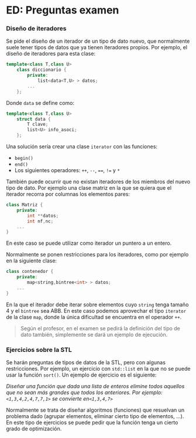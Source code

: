 # ED: Preguntas examen

### Diseño de iteradores

Se pide el diseño de un iterador de un tipo de dato nuevo, que normalmente suele tener tipos de datos que ya tienen iteradores propios. Por ejemplo, el diseño  de iteradores para esta clase:

```c++
template<class T,class U>
    class diccionario {
        private:
        	list<data<T,U> > datos;
        ...
    };
```

Donde `data` se define como:

```c++
template<class T,class U>
    struct data {
        T clave;
        list<U> info_asoci;
    };
```

Una solución sería crear una clase `iterator` con las funciones:

- `begin()`
- `end()`
- Los siguientes operadores: `++`, `--`, `==`, `!=` y `*`

También puede ocurrir que no existan iteradores de los miembros del nuevo tipo de dato. Por ejemplo una clase matriz en la que se quiera que el iterador recorra por columnas los elementos pares:

```c++
class Matriz {
    private:
    	int **datos;
    	int nf,nc;
    ...
}
```

En este caso se puede utilizar como iterador un puntero a un entero.

Normalmente se ponen restricciones para los iteradores, como por ejemplo en la siguiente clase:

```c++
class contenedor {
    private:
    	map<string,bintree<int> > datos;
    ...
}
```

En la que el iterador debe iterar sobre elementos cuyo `string` tenga tamaño 4 y el `bintree` sea ABB. En este caso podemos aprovechar el tipo `iterator` de la clase `map`, donde la única dificultad se encuentra en el operador `++`.

> Según el profesor, en el examen se pedirá la definición del tipo de dato también, simplemente se dará un ejemplo de ejecución.

### Ejercicios sobre la STL

Se harán preguntas de tipos de datos de la STL, pero con algunas restricciones. Por ejemplo, un ejercicio con `std::list` en la que no se puede usar la función `sort()`. Un ejemplo de ejercicio es el siguiente:

*Diseñar una función que dada una lista de enteros elimine todos aquellos que no sean más grandes que todos los anteriores. Por ejemplo: `<1,3,4,2,4,7,7,1>` se convierte en`<1,3,4,7>`*

Normalmente se trata de diseñar algoritmos (funciones) que resuelvan un problema dado (agrupar elementos, eliminar cierto tipo de elementos, ...). En este tipo de ejercicios se puede pedir que la función tenga un cierto grado de optimización. 